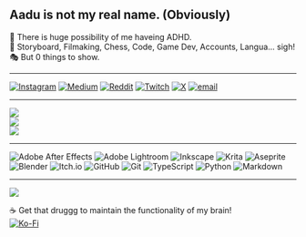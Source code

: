 ## **Aadu** is not my real name. (Obviously)

🦕 There is huge possibility of me haveing ADHD.<br/>
🎿 Storyboard, Filmaking, Chess, Code, Game Dev, Accounts, Langua... sigh!<br/>
🎭 But 0 things to show.<br/>

---
[![Instagram](https://img.shields.io/badge/Instagram-%23E4405F.svg?logo=Instagram&logoColor=white)](https://instagram.com/aadu.archives) [![Medium](https://img.shields.io/badge/Medium-12100E?logo=medium&logoColor=white)](https://medium.com/@aaduexe) [![Reddit](https://img.shields.io/badge/Reddit-%23FF4500.svg?logo=Reddit&logoColor=white)](https://reddit.com/user/aaduexe) [![Twitch](https://img.shields.io/badge/Twitch-%239146FF.svg?logo=Twitch&logoColor=white)](https://twitch.tv/aaduexe) [![X](https://img.shields.io/badge/X-black.svg?logo=X&logoColor=white)](https://x.com/aaduexe) [![email](https://img.shields.io/badge/Email-D14836?logo=gmail&logoColor=white)](mailto:aaduexe@gmail.com) 

---
![](https://github-readme-streak-stats.herokuapp.com/?user=aaduexe&theme=calm_pink&hide_border=true)<br/>
![](https://github-readme-stats.vercel.app/api?username=aaduexe&theme=calm_pink&hide_border=true&include_all_commits=false&count_private=false)<br/>
![](https://github-readme-stats.vercel.app/api/top-langs/?username=aaduexe&theme=calm_pink&hide_border=true&include_all_commits=false&count_private=false&layout=compact)

---
![Adobe After Effects](https://img.shields.io/badge/Adobe%20After%20Effects-9999FF.svg?style=for-the-badge&logo=Adobe%20After%20Effects&logoColor=white) ![Adobe Lightroom](https://img.shields.io/badge/Adobe%20Lightroom-31A8FF.svg?style=for-the-badge&logo=Adobe%20Lightroom&logoColor=white) ![Inkscape](https://img.shields.io/badge/Inkscape-e0e0e0?style=for-the-badge&logo=inkscape&logoColor=080A13) ![Krita](https://img.shields.io/badge/Krita-203759?style=for-the-badge&logo=krita&logoColor=EEF37B) ![Aseprite](https://img.shields.io/badge/Aseprite-FFFFFF?style=for-the-badge&logo=Aseprite&logoColor=#7D929E) ![Blender](https://img.shields.io/badge/blender-%23F5792A.svg?style=for-the-badge&logo=blender&logoColor=white) ![Itch.io](https://img.shields.io/badge/Itch-%23FF0B34.svg?style=for-the-badge&logo=Itch.io&logoColor=white) ![GitHub](https://img.shields.io/badge/github-%23121011.svg?style=for-the-badge&logo=github&logoColor=white) ![Git](https://img.shields.io/badge/git-%23F05033.svg?style=for-the-badge&logo=git&logoColor=white) ![TypeScript](https://img.shields.io/badge/typescript-%23007ACC.svg?style=for-the-badge&logo=typescript&logoColor=white) ![Python](https://img.shields.io/badge/python-3670A0?style=for-the-badge&logo=python&logoColor=ffdd54) ![Markdown](https://img.shields.io/badge/markdown-%23000000.svg?style=for-the-badge&logo=markdown&logoColor=white)

<!--
![](https://github-profile-trophy.vercel.app/?username=aaduexe&theme=radical&no-frame=false&no-bg=false&margin-w=4)
%%
-->
---
[![](https://visitcount.itsvg.in/api?id=aaduexe&icon=5&color=2)](https://visitcount.itsvg.in)

☕ Get that druggg to maintain the functionality of my brain!<br/>
[![Ko-Fi](https://img.shields.io/badge/Ko--fi-F16061?style=for-the-badge&logo=ko-fi&logoColor=white)](https://ko-fi.com/aaduexe) 

  
<!-- Proudly created with GPRM ( https://gprm.itsvg.in ) -->
